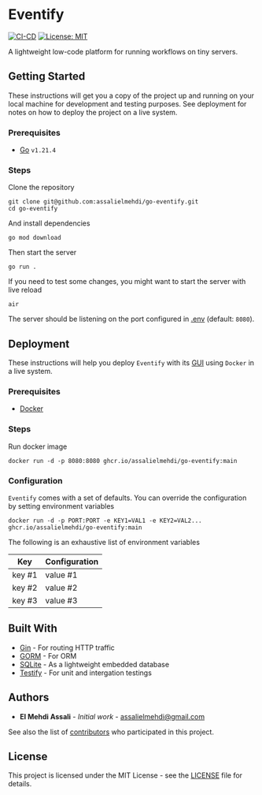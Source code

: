 # Eventify

[![CI-CD](https://github.com/assalielmehdi/go-eventify/actions/workflows/pipeline.yml/badge.svg)](https://github.com/assalielmehdi/go-eventify/actions)
[![License: MIT](https://img.shields.io/badge/License-MIT-yellow.svg)](https://opensource.org/licenses/MIT)

A lightweight low-code platform for running workflows on tiny servers.

## Getting Started

These instructions will get you a copy of the project up and running on your local machine for development and testing purposes. See deployment for notes on how to deploy the project on a live system.

### Prerequisites

- [Go](https://go.dev/doc/install) `v1.21.4`

### Steps

Clone the repository

```
git clone git@github.com:assalielmehdi/go-eventify.git
cd go-eventify
```

And install dependencies

```
go mod download
```

Then start the server

```
go run .
```

If you need to test some changes, you might want to start the server with live reload

```
air
```

The server should be listening on the port configured in [.env](.env) (default: `8080`).

<!-- ## Running the tests

Explain how to run the automated tests for this system

### Break down into end to end tests

Explain what these tests test and why

```
Give an example
```

### And coding style tests

Explain what these tests test and why

```
Give an example
``` -->

## Deployment

These instructions will help you deploy `Eventify` with its [GUI](https://github.com/assalielmehdi/go-eventify-ui) using `Docker` in a live system.

### Prerequisites

- [Docker](https://docs.docker.com/engine/install/)

### Steps

Run docker image

```
docker run -d -p 8080:8080 ghcr.io/assalielmehdi/go-eventify:main
```

### Configuration

`Eventify` comes with a set of defaults. You can override the configuration by setting environment variables

```
docker run -d -p PORT:PORT -e KEY1=VAL1 -e KEY2=VAL2... ghcr.io/assalielmehdi/go-eventify:main
```

The following is an exhaustive list of environment variables

| Key | Configuration |
|-----|---------------|
| key #1 | value #1 |
| key #2 | value #2 |
| key #3 | value #3 |



## Built With

- [Gin](https://gin-gonic.com/) - For routing HTTP traffic
- [GORM](https://gorm.io/index.html) - For ORM
- [SQLite](https://www.sqlite.org/index.html/) - As a lightweight embedded database
- [Testify](https://github.com/stretchr/testify) - For unit and intergation testings

<!-- ## Contributing

Please read [CONTRIBUTING.md](https://gist.github.com/PurpleBooth/b24679402957c63ec426) for details on our code of conduct, and the process for submitting pull requests to us. -->

<!-- ## Versioning

We use [SemVer](http://semver.org/) for versioning. For the versions available, see the [tags on this repository](https://github.com/your/project/tags).  -->

## Authors

- **El Mehdi Assali** - *Initial work* - <assalielmehdi@gmail.com>

See also the list of [contributors](https://github.com/assalielmehdi/go-eventify/contributors) who participated in this project.

## License

This project is licensed under the MIT License - see the [LICENSE](LICENSE) file for details.
